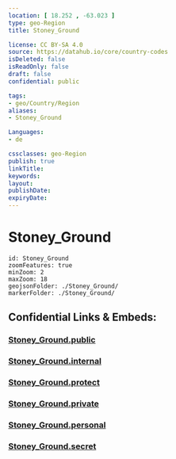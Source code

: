 ```yaml
---
location: [ 18.252 , -63.023 ] 
type: geo-Region
title: Stoney_Ground

license: CC BY-SA 4.0
source: https://datahub.io/core/country-codes
isDeleted: false
isReadOnly: false
draft: false
confidential: public

tags:
- geo/Country/Region
aliases:
- Stoney_Ground

Languages:
- de

cssclasses: geo-Region
publish: true
linkTitle: 
keywords: 
layout: 
publishDate: 
expiryDate: 
---
```


# Stoney_Ground

```leaflet
id: Stoney_Ground
zoomFeatures: true 
minZoom: 2 
maxZoom: 18
geojsonFolder: ./Stoney_Ground/
markerFolder: ./Stoney_Ground/
```


## Confidential Links & Embeds: 

### [Stoney_Ground.public](/_public/\Earth\Continent\America~Caribbean\Anguilla\Counties~AnguillaStoney_Ground.public.md) 

### [Stoney_Ground.internal](/_internal/\Earth\Continent\America~Caribbean\Anguilla\Counties~AnguillaStoney_Ground.internal.md) 

### [Stoney_Ground.protect](/_protect/\Earth\Continent\America~Caribbean\Anguilla\Counties~AnguillaStoney_Ground.protect.md) 

### [Stoney_Ground.private](/_private/\Earth\Continent\America~Caribbean\Anguilla\Counties~AnguillaStoney_Ground.private.md) 

### [Stoney_Ground.personal](/_personal/\Earth\Continent\America~Caribbean\Anguilla\Counties~AnguillaStoney_Ground.personal.md) 

### [Stoney_Ground.secret](/_secret/\Earth\Continent\America~Caribbean\Anguilla\Counties~AnguillaStoney_Ground.secret.md)

